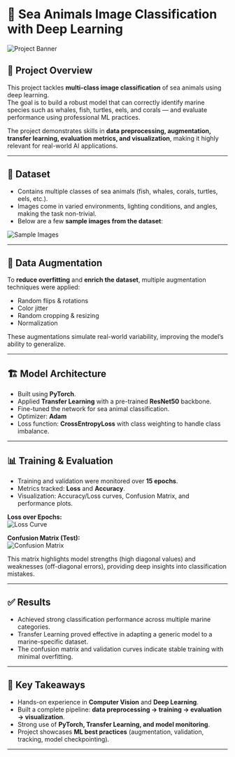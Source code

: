 # 🐠 Sea Animals Image Classification with Deep Learning  

![Project Banner](5b845e4f-391a-47e0-87a6-6a01c02effaa.png)  

## 📌 Project Overview  
This project tackles **multi-class image classification** of sea animals using deep learning.  
The goal is to build a robust model that can correctly identify marine species such as whales, fish, turtles, eels, and corals — and evaluate performance using professional ML practices.  

The project demonstrates skills in **data preprocessing, augmentation, transfer learning, evaluation metrics, and visualization**, making it highly relevant for real-world AI applications.  

---

## 📂 Dataset  
- Contains multiple classes of sea animals (fish, whales, corals, turtles, eels, etc.).  
- Images come in varied environments, lighting conditions, and angles, making the task non-trivial.  
- Below are a few **sample images from the dataset**:  

![Sample Images](7e478e4a-b4b1-4ddb-a2a1-478df11c6559.png)  

---

## 🧪 Data Augmentation  
To **reduce overfitting** and **enrich the dataset**, multiple augmentation techniques were applied:  
- Random flips & rotations  
- Color jitter  
- Random cropping & resizing  
- Normalization  

These augmentations simulate real-world variability, improving the model’s ability to generalize.  

---

## 🏗️ Model Architecture  
- Built using **PyTorch**.  
- Applied **Transfer Learning** with a pre-trained **ResNet50** backbone.  
- Fine-tuned the network for sea animal classification.  
- Optimizer: **Adam**  
- Loss function: **CrossEntropyLoss** with class weighting to handle class imbalance.  

---

## 📊 Training & Evaluation  
- Training and validation were monitored over **15 epochs**.  
- Metrics tracked: **Loss** and **Accuracy**.  
- Visualization: Accuracy/Loss curves, Confusion Matrix, and performance plots.  

**Loss over Epochs:**  
![Loss Curve](987ad8d9-3b9d-4f19-b846-955a382a86d2.png)  

**Confusion Matrix (Test):**  
![Confusion Matrix](confusion_matrix.png)  

This matrix highlights model strengths (high diagonal values) and weaknesses (off-diagonal errors), providing deep insights into classification mistakes.  

---

## ✅ Results  
- Achieved strong classification performance across multiple marine categories.  
- Transfer Learning proved effective in adapting a generic model to a marine-specific dataset.  
- The confusion matrix and validation curves indicate stable training with minimal overfitting.  

---

## 🚀 Key Takeaways  
- Hands-on experience in **Computer Vision** and **Deep Learning**.  
- Built a complete pipeline: **data preprocessing → training → evaluation → visualization**.  
- Strong use of **PyTorch, Transfer Learning, and model monitoring**.  
- Project showcases **ML best practices** (augmentation, validation, tracking, model checkpointing).  

---